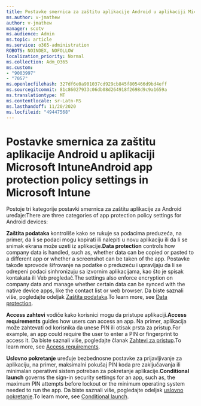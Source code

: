 ```yaml
---
title: Postavke smernica za zaštitu aplikacije Android u aplikaciji Microsoft Intune
ms.author: v-jmathew
author: v-jmathew
manager: scotv
ms.audience: Admin
ms.topic: article
ms.service: o365-administration
ROBOTS: NOINDEX, NOFOLLOW
localization_priority: Normal
ms.collection: Adm_O365
ms.custom:
- "9003997"
- "7057"
ms.openlocfilehash: 327df6e0a901037cd929cb845f805466d9bd4eff
ms.sourcegitcommit: 81c86027933c06db08d264918f2698d9c9a1659a
ms.translationtype: MT
ms.contentlocale: sr-Latn-RS
ms.lasthandoff: 11/20/2020
ms.locfileid: "49447568"
---
```

# <a name="android-app-protection-policy-settings-in-microsoft-intune"></a><span data-ttu-id="e9857-102">Postavke smernica za zaštitu aplikacije Android u aplikaciji Microsoft Intune</span><span class="sxs-lookup"><span data-stu-id="e9857-102">Android app protection policy settings in Microsoft Intune</span></span>

<span data-ttu-id="e9857-103">Postoje tri kategorije postavki smernica za zaštitu aplikacije za Android uređaje:</span><span class="sxs-lookup"><span data-stu-id="e9857-103">There are three categories of app protection policy settings for Android devices:</span></span>

<span data-ttu-id="e9857-104">**Zaštita podataka** kontroliše kako se rukuje sa podacima preduzeća, na primer, da li se podaci mogu kopirati ili nalepiti u novu aplikaciju ili da li se snimak ekrana može uzeti iz aplikacije.</span><span class="sxs-lookup"><span data-stu-id="e9857-104">**Data protection** controls how company data is handled, such as, whether data can be copied or pasted to a different app or whether a screenshot can be taken of the app.</span></span> <span data-ttu-id="e9857-105">Postavke takođe sprovode šifrovanje na podatke o preduzeću i upravljaju da li se odreрeni podaci sinhronizuju sa izvornim aplikacijama, kao što je spisak kontakata ili Veb pregledač.</span><span class="sxs-lookup"><span data-stu-id="e9857-105">The settings also enforce encryption on company data and manage whether certain data can be synced with the native device apps, like the contact list or web browser.</span></span> <span data-ttu-id="e9857-106">Da biste saznali više, pogledajte odeljak [Zaštita podataka](https://go.microsoft.com/fwlink/?linkid=2135259).</span><span class="sxs-lookup"><span data-stu-id="e9857-106">To learn more, see [Data protection](https://go.microsoft.com/fwlink/?linkid=2135259).</span></span>

<span data-ttu-id="e9857-107">**Access zahtevi** vodiče kako korisnici mogu da pristupe aplikaciji.</span><span class="sxs-lookup"><span data-stu-id="e9857-107">**Access requirements** guides how users can access an app.</span></span> <span data-ttu-id="e9857-108">Na primer, aplikacija može zahtevati od korisnika da unese PIN ili otisak prsta za pristup.</span><span class="sxs-lookup"><span data-stu-id="e9857-108">For example, an app could require the user to enter a PIN or fingerprint to access it.</span></span> <span data-ttu-id="e9857-109">Da biste saznali više, pogledajte članak [Zahtevi za pristup](https://go.microsoft.com/fwlink/?linkid=2135260).</span><span class="sxs-lookup"><span data-stu-id="e9857-109">To learn more, see [Access requirements](https://go.microsoft.com/fwlink/?linkid=2135260).</span></span>

<span data-ttu-id="e9857-110">**Uslovno pokretanje** uređuje bezbednosne postavke za prijavljivanje za aplikaciju, na primer, maksimalni pokušaj PIN koda pre zaključavanja ili minimalan operativni sistem potreban za pokretanje aplikacije.</span><span class="sxs-lookup"><span data-stu-id="e9857-110">**Conditional launch** governs the sign-in security settings for an app, such as, the maximum PIN attempts before lockout or the minimum operating system needed to run the app.</span></span> <span data-ttu-id="e9857-111">Da biste saznali više, pogledajte odeljak [uslovno pokretanje](https://go.microsoft.com/fwlink/?linkid=2135507).</span><span class="sxs-lookup"><span data-stu-id="e9857-111">To learn more, see [Conditional launch](https://go.microsoft.com/fwlink/?linkid=2135507).</span></span>
